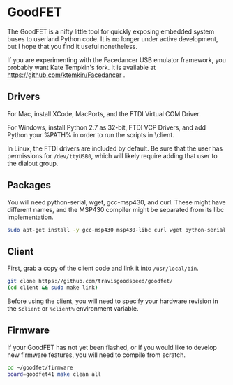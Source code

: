 GoodFET
=======

The GoodFET is a nifty little tool for quickly exposing embedded
system buses to userland Python code.  It is no longer under active
development, but I hope that you find it useful nonetheless.

If you are experimenting with the Facedancer USB emulator framework,
you probably want Kate Tempkin's fork.  It is available at
https://github.com/ktemkin/Facedancer .

Drivers
-------

For Mac, install XCode, MacPorts, and the FTDI Virtual COM Driver.

For Windows, install Python 2.7 as 32-bit, FTDI VCP Drivers,
and add Python your %PATH% in order to run the scripts in \client.

In Linux, the FTDI drivers are included by default.  Be sure that the
user has permissions for `/dev/ttyUSB0`, which will likely require
adding that user to the dialout group.

Packages
--------

You will need python-serial, wget, gcc-msp430, and curl.  These might
have different names, and the MSP430 compiler might be separated from
its libc implementation.

```sh
sudo apt-get install -y gcc-msp430 msp430-libc curl wget python-serial # Ubuntu Xenial
```


Client
------

First, grab a copy of the client code and link it into
`/usr/local/bin`.

```sh
git clone https://github.com/travisgoodspeed/goodfet/
(cd client && sudo make link)
```

Before using the client, you will need to specify your hardware
revision in the `$client` or `%client%` environment variable.


Firmware
--------

If your GoodFET has not yet been flashed, or if you would like to
develop new firmware features, you will need to compile from scratch.

```sh
cd ~/goodfet/firmware
board=goodfet41 make clean all
```
